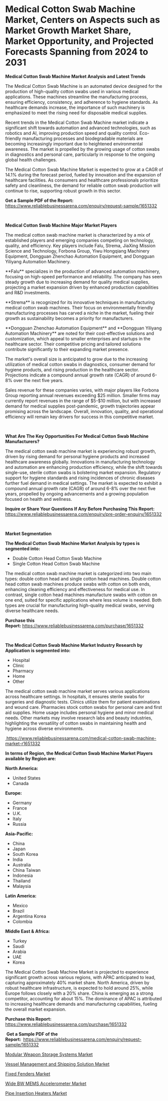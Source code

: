<p><h1>Medical Cotton Swab Machine Market, Centers on Aspects such as Market Growth Market Share, Market Opportunity, and Projected Forecasts Spanning from 2024 to 2031</h1></p><p><strong>Medical Cotton Swab Machine Market Analysis and Latest Trends</strong></p>
<p><p>The Medical Cotton Swab Machine is an automated device designed for the production of high-quality cotton swabs used in various medical applications. These machines streamline the manufacturing process, ensuring efficiency, consistency, and adherence to hygiene standards. As healthcare demands increase, the importance of such machinery is emphasized to meet the rising need for disposable medical supplies.</p><p>Recent trends in the Medical Cotton Swab Machine market indicate a significant shift towards automation and advanced technologies, such as robotics and AI, improving production speed and quality control. Eco-friendly manufacturing processes and biodegradable materials are becoming increasingly important due to heightened environmental awareness. The market is propelled by the growing usage of cotton swabs in diagnostics and personal care, particularly in response to the ongoing global health challenges.</p><p>The Medical Cotton Swab Machine Market is expected to grow at a CAGR of 14.1% during the forecast period, fueled by innovation and the expansion of healthcare facilities. As consumers and healthcare professionals prioritize safety and cleanliness, the demand for reliable cotton swab production will continue to rise, supporting robust growth in this sector.</p></p>
<p><strong>Get a Sample PDF of the Report:&nbsp;</strong> <a href="https://www.reliablebusinessarena.com/enquiry/request-sample/1651332?utm_campaign=1871&utm_medium=2&utm_source=Github&utm_content=ia&utm_term=08122024&utm_id=medical-cotton-swab-machine">https://www.reliablebusinessarena.com/enquiry/request-sample/1651332</a></p>
<p>&nbsp;</p>
<p><strong>Medical Cotton Swab Machine Major Market Players</strong></p>
<p><p>The medical cotton swab machine market is characterized by a mix of established players and emerging companies competing on technology, quality, and efficiency. Key players include Falu, Strema, JiaXing Mission Science and Technology, Forbona Group, Yiwu Hongqiang Machinery Equipment, Dongguan Zhenchao Automation Equipment, and Dongguan Yiliyang Automation Machinery.</p><p>**Falu** specializes in the production of advanced automation machinery, focusing on high-speed performance and reliability. The company has seen steady growth due to increasing demand for quality medical supplies, projecting a market expansion driven by enhanced production capabilities and R&D investments.</p><p>**Strema** is recognized for its innovative techniques in manufacturing medical cotton swab machines. Their focus on environmentally friendly manufacturing processes has carved a niche in the market, fueling their growth as sustainability becomes a priority for manufacturers.</p><p>**Dongguan Zhenchao Automation Equipment** and **Dongguan Yiliyang Automation Machinery** are noted for their cost-effective solutions and customization, which appeal to smaller enterprises and startups in the healthcare sector. Their competitive pricing and tailored solutions contribute significantly to their expanding market presence.</p><p>The market's overall size is anticipated to grow due to the increasing utilization of medical cotton swabs in diagnostics, consumer demand for hygiene products, and rising production in the healthcare sector. Projections indicate a compound annual growth rate (CAGR) of around 6-8% over the next five years.</p><p>Sales revenue for these companies varies, with major players like Forbona Group reporting annual revenues exceeding $25 million. Smaller firms may currently report revenues in the range of $5-$10 million, but with increased demand for medical supplies post-pandemic, growth trajectories appear promising across the landscape. Overall, innovation, quality, and operational efficiency will remain key drivers for success in this competitive market.</p></p>
<p>&nbsp;</p>
<p><strong>What Are The Key Opportunities For Medical Cotton Swab Machine Manufacturers?</strong></p>
<p><p>The medical cotton swab machine market is experiencing robust growth, driven by rising demand for personal hygiene products and increased healthcare awareness globally. Innovations in manufacturing technology and automation are enhancing production efficiency, while the shift towards single-use, sterile cotton swabs is bolstering market expansion. Regulatory support for hygiene standards and rising incidences of chronic diseases further fuel demand in medical settings. The market is expected to exhibit a compound annual growth rate (CAGR) of around 6-8% over the next five years, propelled by ongoing advancements and a growing population focused on health and wellness.</p></p>
<p><strong>Inquire or Share Your Questions If Any Before Purchasing This Report:</strong> <a href="https://www.reliablebusinessarena.com/enquiry/pre-order-enquiry/1651332?utm_campaign=1871&utm_medium=2&utm_source=Github&utm_content=ia&utm_term=08122024&utm_id=medical-cotton-swab-machine">https://www.reliablebusinessarena.com/enquiry/pre-order-enquiry/1651332</a></p>
<p>&nbsp;</p>
<p><strong>Market Segmentation</strong></p>
<p><strong>The Medical Cotton Swab Machine Market Analysis by types is segmented into:</strong></p>
<p><ul><li>Double Cotton Head Cotton Swab Machine</li><li>Single Cotton Head Cotton Swab Machine</li></ul></p>
<p><p>The medical cotton swab machine market is categorized into two main types: double cotton head and single cotton head machines. Double cotton head cotton swab machines produce swabs with cotton on both ends, enhancing cleaning efficiency and effectiveness for medical use. In contrast, single cotton head machines manufacture swabs with cotton on one end, suited for specific applications where less volume is needed. Both types are crucial for manufacturing high-quality medical swabs, serving diverse healthcare needs.</p></p>
<p><strong>Purchase this Report:&nbsp;</strong><a href="https://www.reliablebusinessarena.com/purchase/1651332?utm_campaign=1871&utm_medium=2&utm_source=Github&utm_content=ia&utm_term=08122024&utm_id=medical-cotton-swab-machine">https://www.reliablebusinessarena.com/purchase/1651332</a></p>
<p>&nbsp;</p>
<p><strong>The Medical Cotton Swab Machine Market Industry Research by Application is segmented into:</strong></p>
<p><ul><li>Hospital</li><li>Clinic</li><li>Pharmacy</li><li>Home</li><li>Other</li></ul></p>
<p><p>The medical cotton swab machine market serves various applications across healthcare settings. In hospitals, it ensures sterile swabs for surgeries and diagnostic tests. Clinics utilize them for patient examinations and wound care. Pharmacies stock cotton swabs for personal care and first aid supplies. Home usage includes personal hygiene and minor medical needs. Other markets may involve research labs and beauty industries, highlighting the versatility of cotton swabs in maintaining health and hygiene across diverse environments.</p></p>
<p><a href="https://www.reliablebusinessarena.com/medical-cotton-swab-machine-market-r1651332?utm_campaign=1871&utm_medium=2&utm_source=Github&utm_content=ia&utm_term=08122024&utm_id=medical-cotton-swab-machine">&nbsp;https://www.reliablebusinessarena.com/medical-cotton-swab-machine-market-r1651332</a></p>
<p><strong>In terms of Region, the Medical Cotton Swab Machine Market Players available by Region are:</strong></p>
<p>
    <p> <strong> North America: </strong>
        <ul>
            <li>United States</li>
            <li>Canada</li>
        </ul>
        </p> 
    <p> <strong> Europe: </strong>
        <ul>
            <li>Germany</li>
            <li>France</li>
            <li>U.K.</li>
            <li>Italy</li>
            <li>Russia</li>
        </ul>
        </p> 
    <p> <strong> Asia-Pacific: </strong>
        <ul>
            <li>China</li>
            <li>Japan</li>
            <li>South Korea</li>
            <li>India</li>
            <li>Australia</li>
            <li>China Taiwan</li>
            <li>Indonesia</li>
            <li>Thailand</li>
            <li>Malaysia</li>
        </ul>
        </p> 
    <p> <strong> Latin America: </strong>
        <ul>
            <li>Mexico</li>
            <li>Brazil</li>
            <li>Argentina Korea</li>
            <li>Colombia</li>
        </ul>
        </p> 
    <p> <strong> Middle East & Africa: </strong>
        <ul>
            <li>Turkey</li>
            <li>Saudi</li>
            <li>Arabia</li>
            <li>UAE</li>
            <li>Korea</li>
        </ul>
    </p>
    </p>
<p><p>The Medical Cotton Swab Machine Market is projected to experience significant growth across various regions, with APAC anticipated to lead, capturing approximately 40% market share. North America, driven by robust healthcare infrastructure, is expected to hold around 25%, while Europe follows closely with a 20% share. China is emerging as a strong competitor, accounting for about 15%. The dominance of APAC is attributed to increasing healthcare demands and manufacturing capabilities, fueling the overall market expansion.</p></p>
<p><strong>Purchase this Report: </strong><a href="https://www.reliablebusinessarena.com/purchase/1651332?utm_campaign=1871&utm_medium=2&utm_source=Github&utm_content=ia&utm_term=08122024&utm_id=medical-cotton-swab-machine">https://www.reliablebusinessarena.com/purchase/1651332</a></p>
<p>&nbsp;<strong>Get a Sample PDF of the Report:&nbsp;&nbsp;</strong><a href="https://www.reliablebusinessarena.com/enquiry/request-sample/1651332?utm_campaign=1871&utm_medium=2&utm_source=Github&utm_content=ia&utm_term=08122024&utm_id=medical-cotton-swab-machine">https://www.reliablebusinessarena.com/enquiry/request-sample/1651332</a></p>
<p><strong></strong></p>
<p><p><a href="https://www.linkedin.com/pulse/impressive-size-global-modular-weapon-storage-systems-market-set-vxmec?utm_campaign=1871&utm_medium=2&utm_source=Github&utm_content=ia&utm_term=08122024&utm_id=medical-cotton-swab-machine">Modular Weapon Storage Systems Market</a></p><p><a href="https://www.linkedin.com/pulse/vessel-management-shipping-solution-market-size-competitive-differentiation-t4pse?utm_campaign=1871&utm_medium=2&utm_source=Github&utm_content=ia&utm_term=08122024&utm_id=medical-cotton-swab-machine">Vessel Management and Shipping Solution Market</a></p><p><a href="https://www.linkedin.com/pulse/fixed-fenders-market-metrics-like-size-growth-share-measured-468qc?utm_campaign=1871&utm_medium=2&utm_source=Github&utm_content=ia&utm_term=08122024&utm_id=medical-cotton-swab-machine">Fixed Fenders Market</a></p><p><a href="https://www.linkedin.com/pulse/the-sympatico-insight-9odme?utm_campaign=1871&utm_medium=2&utm_source=Github&utm_content=ia&utm_term=08122024&utm_id=medical-cotton-swab-machine">Wide BW MEMS Accelerometer Market</a></p><p><a href="https://www.linkedin.com/pulse/recent-pipe-insertion-heaters-market-analysis-shows-size-8qklc?utm_campaign=1871&utm_medium=2&utm_source=Github&utm_content=ia&utm_term=08122024&utm_id=medical-cotton-swab-machine">Pipe Insertion Heaters Market</a></p></p>